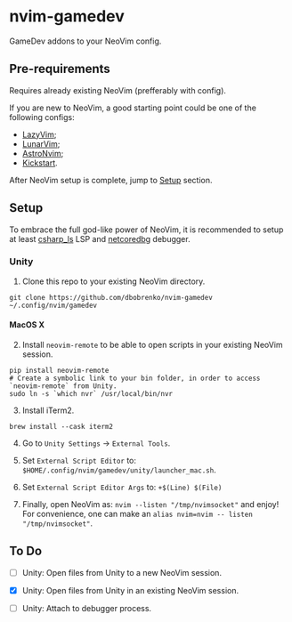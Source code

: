 # nvim-gamedev
GameDev addons to your NeoVim config.

## Pre-requirements

Requires already existing NeoVim (prefferably with config).

If you are new to NeoVim, a good starting point could be one of the following configs:
  - [LazyVim](https://github.com/LazyVim/LazyVim);
  - [LunarVim](https://github.com/LunarVim/LunarVim);
  - [AstroNvim](https://github.com/AstroNvim/AstroNvim);
  - [Kickstart](https://github.com/nvim-lua/kickstart.nvim).

After NeoVim setup is complete, jump to [Setup](##setup) section.

## Setup
To embrace the full god-like power of NeoVim, it is recommended to setup 
at least [csharp_ls](https://github.com/razzmatazz/csharp-language-server) LSP 
and [netcoredbg](https://github.com/Samsung/netcoredbg) debugger.

### Unity
1. Clone this repo to your existing NeoVim directory.
```
git clone https://github.com/dbobrenko/nvim-gamedev ~/.config/nvim/gamedev
```

#### MacOS X

2. Install `neovim-remote` to be able to open scripts in your existing NeoVim session.
```shell
pip install neovim-remote
# Create a symbolic link to your bin folder, in order to access `neovim-remote` from Unity.
sudo ln -s `which nvr` /usr/local/bin/nvr
```

3. Install iTerm2.
```shell
brew install --cask iterm2
```

4. Go to `Unity Settings` -> `External Tools`.

5. Set `External Script Editor` to: `$HOME/.config/nvim/gamedev/unity/launcher_mac.sh`.

6. Set `External Script Editor Args` to: `+$(Line) $(File)`

7. Finally, open NeoVim as: `nvim --listen "/tmp/nvimsocket"` and enjoy! 
For convenience, one can make an `alias nvim=nvim -- listen "/tmp/nvimsocket"`.

## To Do
  - [ ] Unity: Open files from Unity to a new NeoVim session.
  - [x] Unity: Open files from Unity in an existing NeoVim session.
  - [ ] Unity: Attach to debugger process.

